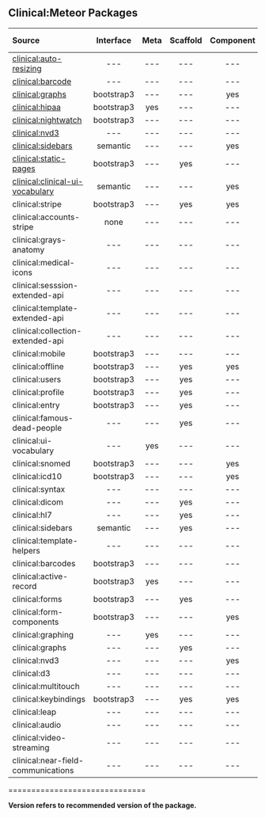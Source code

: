 ## Clinical:Meteor Packages

| Source   | Interface | Meta | Scaffold | Component | Stable Version  |
|:------------ | :-----------: |  :-------: | :--------: | :--------: | ------------- |
[clinical:auto-resizing](https://github.com/awatson1978/clinical-auto-resizing)  | --- | --- | --- | --- | 0.0.1  |
[clinical:barcode](https://github.com/awatson1978/clinical-barcode)  | --- | --- | --- | --- | 2.0.2  |
[clinical:graphs](https://github.com/awatson1978/clinical-graphs)  | bootstrap3 | --- | --- | yes | 0.0.3  |
[clinical:hipaa](https://github.com/awatson1978/clinical-hipaa) |  bootstrap3 | yes | --- |  --- | --- | [clinical:hipaa-audit-log](https://github.com/awatson1978/clinical-hipaa-audit-log) |  bootstrap3 | --- | yes | --- | 1.0.1 |
[clinical:nightwatch](https://github.com/awatson1978/clinical-nightwatch) |  bootstrap3 | --- | --- | --- | 1.4.0 |
[clinical:nvd3](https://github.com/awatson1978/clinical-nvd3)  | --- | --- | --- | --- | 0.0.3  |
[clinical:sidebars](https://github.com/awatson1978/clinical-ui-sidebars)  | semantic | --- | --- | yes | 0.0.3  |
[clinical:static-pages](https://github.com/awatson1978/clinical-static-pages)  | bootstrap3 | --- | yes | --- | ---|
[clinical:clinical-ui-vocabulary](https://github.com/awatson1978/clinical-ui-vocabulary)  | semantic | --- | --- | yes | 0.0.3  |
| clinical:stripe  | bootstrap3 | --- | yes | yes | ---  |
| clinical:accounts-stripe  | none | --- | --- | --- | ---  |
| clinical:grays-anatomy  | --- | --- | --- | --- | ---  |
| clinical:medical-icons | --- | --- | --- | --- | ---  |
| clinical:sesssion-extended-api   | --- | --- | --- | --- | ---  |
| clinical:template-extended-api  | --- | --- | --- | --- | ---  |
| clinical:collection-extended-api   | --- | --- | --- | --- | ---  |
| clinical:mobile   | bootstrap3 | --- | --- | --- | ---  |
| clinical:offline  | bootstrap3 | --- | yes | yes | ---  |
| clinical:users  | bootstrap3 | --- | yes | --- | ---  |
| clinical:profile  | bootstrap3 | --- | yes | --- | ---  |
| clinical:entry  | bootstrap3 | --- | yes | --- | ---  |
| clinical:famous-dead-people    | --- | --- | yes | --- | ---  |
| clinical:ui-vocabulary  | --- | yes | --- | --- | ---  |
| clinical:snomed    | bootstrap3 | --- | --- | yes | ---  |
| clinical:icd10 | bootstrap3 | --- | --- | yes | ---  |
| clinical:syntax   | --- | --- | --- | --- | ---  |
| clinical:dicom  | --- | --- | yes | --- | ---  |
| clinical:hl7 | --- | --- | yes | --- | ---  |
| clinical:sidebars   | semantic | --- | yes | --- | ---  |
| clinical:template-helpers  | --- | --- | --- | --- | ---  |
| clinical:barcodes    | bootstrap3 | --- | --- | --- | ---  |
| clinical:active-record  | bootstrap3 | yes | --- | --- | ---  |
| clinical:forms  | bootstrap3 | --- | yes | --- | ---  |
| clinical:form-components  | bootstrap3 | --- | --- | yes | ---  |
| clinical:graphing   | --- | yes | --- | --- | ---  |
| clinical:graphs   | --- | --- | yes | --- | ---  |
| clinical:nvd3   | --- | --- | --- | yes | ---  |
| clinical:d3  | --- | --- | --- | --- | ---  |
| clinical:multitouch   | --- | --- | --- | --- | ---  |
| clinical:keybindings  | bootstrap3 | --- | yes | yes | ---  |
| clinical:leap | --- | --- | --- | --- | ---  |
| clinical:audio  | --- | --- | --- | --- | ---  |
| clinical:video-streaming  | --- | --- | --- | --- | ---  |
| clinical:near-field-communications | --- | --- | --- | --- | ---  |

==============================

**Version refers to recommended version of the package.** 

